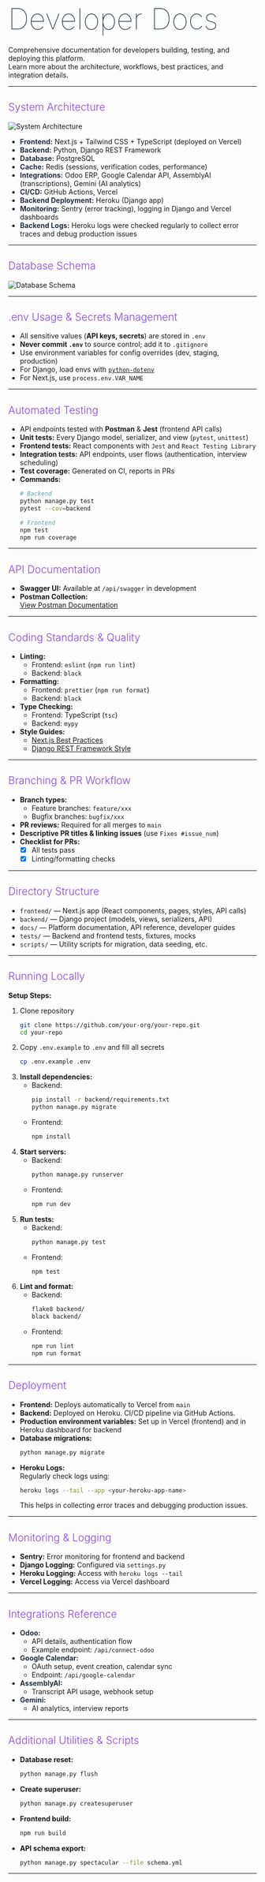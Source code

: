 # <span style="font-weight: 1; font-size: 2.1em; color: #232f3e;">Developer Docs</span>

Comprehensive documentation for developers building, testing, and deploying this platform.  
Learn more about the architecture, workflows, best practices, and integration details.

---

## <span style="font-weight: 300; color: #8645e8;">System Architecture</span>

![System Architecture](images/system.png)

- <span style="color: #232f3e;"><b>Frontend:</b></span> Next.js + Tailwind CSS + TypeScript (deployed on Vercel)
- <span style="color: #232f3e;"><b>Backend:</b></span> Python, Django REST Framework
- <span style="color: #232f3e;"><b>Database:</b></span> PostgreSQL
- <span style="color: #232f3e;"><b>Cache:</b></span> Redis (sessions, verification codes, performance)
- <span style="color: #232f3e;"><b>Integrations:</b></span> Odoo ERP, Google Calendar API, AssemblyAI (transcriptions), Gemini (AI analytics)
- <span style="color: #232f3e;"><b>CI/CD:</b></span> GitHub Actions, Vercel
- <span style="color: #232f3e;"><b>Backend Deployment:</b></span> Heroku (Django app)
- <span style="color: #232f3e;"><b>Monitoring:</b></span> Sentry (error tracking), logging in Django and Vercel dashboards
- <span style="color: #232f3e;"><b>Backend Logs:</b></span> Heroku logs were checked regularly to collect error traces and debug production issues

---

## <span style="font-weight: 300; color: #8645e8;">Database Schema</span>

![Database Schema](images/schema.png)

---

## <span style="font-weight: 300; color: #8645e8;">.env Usage & Secrets Management</span>

- All sensitive values (**API keys, secrets**) are stored in `.env`
- **Never commit `.env`** to source control; add it to `.gitignore`
- Use environment variables for config overrides (dev, staging, production)
- For Django, load envs with [`python-dotenv`](https://github.com/theskumar/python-dotenv)
- For Next.js, use `process.env.VAR_NAME`

---

## <span style="font-weight: 300; color: #8645e8;">Automated Testing</span>

- API endpoints tested with **Postman** & **Jest** (frontend API calls)
- **Unit tests:** Every Django model, serializer, and view (`pytest`, `unittest`)
- **Frontend tests:** React components with `Jest` and `React Testing Library`
- **Integration tests:** API endpoints, user flows (authentication, interview scheduling)
- **Test coverage:** Generated on CI, reports in PRs
- **Commands:**
  ```bash
  # Backend
  python manage.py test
  pytest --cov=backend

  # Frontend
  npm test
  npm run coverage
  ```
---

## <span style="font-weight: 300; color: #8645e8;">API Documentation</span>

- **Swagger UI:** Available at `/api/swagger` in development
- **Postman Collection:**  
  [View Postman Documentation](https://documenter.getpostman.com/view/45699975/2sB3HqHJX4)
---

## <span style="font-weight: 300; color: #8645e8;">Coding Standards & Quality</span>

- **Linting:**
  - Frontend: `eslint` (`npm run lint`)
  - Backend: `black`
- **Formatting:**
  - Frontend: `prettier` (`npm run format`)
  - Backend: `black`
- **Type Checking:**
  - Frontend: TypeScript (`tsc`)
  - Backend: `mypy`
- **Style Guides:**  
  - [Next.js Best Practices](https://nextjs.org/docs)
  - [Django REST Framework Style](https://www.django-rest-framework.org/)
---

## <span style="font-weight: 300; color: #8645e8;">Branching & PR Workflow</span>

- **Branch types:**
  - Feature branches: `feature/xxx`
  - Bugfix branches: `bugfix/xxx`
- **PR reviews:** Required for all merges to `main`
- **Descriptive PR titles & linking issues** (use `Fixes #issue_num`)
- **Checklist for PRs:**
  - [x] All tests pass
  - [x] Linting/formatting checks
---

## <span style="font-weight: 300; color: #8645e8;">Directory Structure</span>

- `frontend/` — Next.js app (React components, pages, styles, API calls)
- `backend/` — Django project (models, views, serializers, API)
- `docs/` — Platform documentation, API reference, developer guides
- `tests/` — Backend and frontend tests, fixtures, mocks
- `scripts/` — Utility scripts for migration, data seeding, etc.

---

## <span style="font-weight: 300; color: #8645e8;">Running Locally</span>

**Setup Steps:**
1. Clone repository  
   ```bash
   git clone https://github.com/your-org/your-repo.git
   cd your-repo
   ```
2. Copy `.env.example` to `.env` and fill all secrets  
   ```bash
   cp .env.example .env
   ```
3. **Install dependencies:**
   - Backend:
     ```bash
     pip install -r backend/requirements.txt
     python manage.py migrate
     ```
   - Frontend:
     ```bash
     npm install
     ```
4. **Start servers:**
   - Backend:
     ```bash
     python manage.py runserver
     ```
   - Frontend:
     ```bash
     npm run dev
     ```
5. **Run tests:**
   - Backend:
     ```bash
     python manage.py test
     ```
   - Frontend:
     ```bash
     npm test
     ```
6. **Lint and format:**
   - Backend:
     ```bash
     flake8 backend/
     black backend/
     ```
   - Frontend:
     ```bash
     npm run lint
     npm run format
     ```

---

## <span style="font-weight: 300; color: #8645e8;">Deployment</span>

- **Frontend:** Deploys automatically to Vercel from `main`
- **Backend:** Deployed on Heroku. CI/CD pipeline via GitHub Actions.
- **Production environment variables:** Set up in Vercel (frontend) and in Heroku dashboard for backend
- **Database migrations:**  
  ```bash
  python manage.py migrate
  ```
- **Heroku Logs:**  
  Regularly check logs using:
  ```bash
  heroku logs --tail --app <your-heroku-app-name>
  ```
  This helps in collecting error traces and debugging production issues.

---

## <span style="font-weight: 300; color: #8645e8;">Monitoring & Logging</span>

- **Sentry:** Error monitoring for frontend and backend
- **Django Logging:** Configured via `settings.py`  
- **Heroku Logging:** Access with `heroku logs --tail`
- **Vercel Logging:** Access via Vercel dashboard

---

## <span style="font-weight: 300; color: #8645e8;">Integrations Reference</span>

- <span style="color: #232f3e;"><b>Odoo:</b></span>  
  - API details, authentication flow
  - Example endpoint: `/api/connect-odoo`
- <span style="color: #232f3e;"><b>Google Calendar:</b></span>  
  - OAuth setup, event creation, calendar sync
  - Endpoint: `/api/google-calendar`
- <span style="color: #232f3e;"><b>AssemblyAI:</b></span>  
  - Transcript API usage, webhook setup
- <span style="color: #232f3e;"><b>Gemini:</b></span>  
  - AI analytics, interview reports

---

## <span style="font-weight: 300; color: #8645e8;">Additional Utilities & Scripts</span>

- **Database reset:**  
  ```bash
  python manage.py flush
  ```
- **Create superuser:**  
  ```bash
  python manage.py createsuperuser
  ```
- **Frontend build:**  
  ```bash
  npm run build
  ```
- **API schema export:**  
  ```bash
  python manage.py spectacular --file schema.yml
  ```

---
